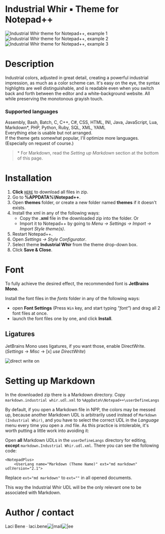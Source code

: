 # Industrial Whir ▪ Theme for Notepad++

![Industrial Whir theme for Notepad++, example 1](https://i.ibb.co/F3G72pn/Industrial-Whir-example-1.png)
![Industrial Whir theme for Notepad++, example 2](https://i.ibb.co/pbNcVzD/Industrial-Whir-example-2.png)
![Industrial Whir theme for Notepad++, example 3](https://i.ibb.co/phTZXkT/Industrial-Whir-example-3.png)

# Description

Industrial colors, adjusted in great detail, creating a powerful industrial impression, as much as a color scheme can. It's easy on the eye, the syntax highlights are well distinguishable, and is readable even when you switch back and forth between the editor and a white-background website. All while preserving the monotonous grayish touch.

### Supported languages

Assembly, Bash, Batch, C, C++, C#, CSS, HTML, INI, Java, JavaScript, Lua, Markdown\*, PHP, Python, Ruby, SQL, XML, YAML  
Everything else is usable but not arranged.  
If the theme gets somewhat popular, I'll optimize more languages. (Especially on request of course.)

> \* For Markdown, read the *Setting up Markdown* section at the bottom of this page.

# Installation

1. **Click** [`HERE`](https://github.com/benelaci/NPP-Industrial-Whir-Theme/archive/refs/heads/main.zip) to download all files in zip.
2. Go to **%APPDATA%\Notepad++**.
3. Open **themes** folder, or create a new folder named **themes** if it doesn't exists.
4. Install the xml in any of the following ways:
   - Copy the **.xml** file in the downloaded zip into the folder. Or
   - Import it to Notepad++ by going to *Menu -> Settings -> Import -> Import Style theme(s)*.
5. Restart Notepad++.
6. Open *Settings -> Style Configurator*.
7. Select theme **Industrial Whir** from the theme drop-down box.
8. Click **Save & Close**.

# Font

To fully achieve the desired effect, the recommended font is **JetBrains Mono**.

Install the font files in the *fonts* folder in any of the following ways:
   - open **Font Settings** (Press `Win` key, and start typing *"font"*) and drag all 2 font files at once.
   - launch the font files one by one, and click **Install**.

## Ligatures

JetBrains Mono uses ligatures, if you want those, enable DirectWrite. (*Settings* -> *Misc* -> [x] *use DirectWrite*)

![direct write on](https://i.ibb.co/hgvbD7n/direct-Write.png)

# Setting up Markdown

In the downloaded zip there is a Markdown directory. Copy `markdown.industrial whir.udl.xml` to `%AppData%\Notepad++\userDefineLangs`

By default, if you open a Markdown file in NPP, the colors may be messed up, because another Markdown UDL is arbitrarily used instead of `Markdown (Industrial Whir)`, and you have to select the correct UDL in the *Language* menu every time you open a .md file. As this practice is intolerable, it's worth putting a little work into avoiding it:

Open **all** Markdown UDLs in the `userDefineLangs` directory for editing, **except** `markdown.Industrial Whir.udl.xml`. There you can see the following code:

```
<NotepadPlus>
    <UserLang name="Markdown (Theme Name)" ext="md markdown" udlVersion="2.1">
```

Replace `ext="md markdown"` to `ext=""` in all opened documents.

This way the Industrial Whir UDL will be the only relevant one to be associated with Markdown.

# Author / contact

Laci Bene · laci.bene![|](https://i.ibb.co/7WLcqb3/ch1.gif)mail![|](https://i.ibb.co/R45zkLX/ch2.gif)ee
